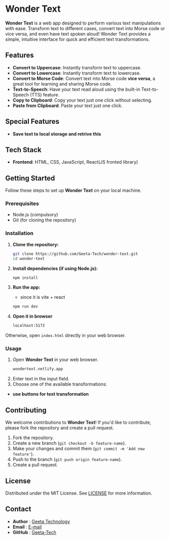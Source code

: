 
# Wonder Text

**Wonder Text** is a web app designed to perform various text manipulations with ease. Transform text to different cases, convert text into Morse code or vice versa, and even have text spoken aloud! Wonder Text provides a simple, intuitive interface for quick and efficient text transformations.

## Features

- **Convert to Uppercase**: Instantly transform text to uppercase.
- **Convert to Lowercase**: Instantly transform text to lowercase.
- **Convert to Morse Code**: Convert text into Morse code <strong>vice versa</strong>, a great tool for learning and sharing Morse code.
- **Text-to-Speech**: Have your text read aloud using the built-in Text-to-Speech (TTS) feature.
- **Copy to Clipboard**: Copy your text just one click without selecting.
- **Paste from Clipboard**: Paste your text just one click.

## Special Features
- **Save text to local storage and retrive this** 

## Tech Stack

- **Frontend**: HTML, CSS, JavaScript, React(JS fronted library)

## Getting Started

Follow these steps to set up **Wonder Text** on your local machine.

### Prerequisites

- Node.js (compulsory)
- Git (for cloning the repository)

### Installation

1. **Clone the repository:**

   ```bash
   git clone https://github.com/Geeta-Tech/wonder-text.git
   cd wonder-text
   ```

2. **Install dependencies (if using Node.js):**

   ```bash
   npm install
   ```

3. **Run the app:**
    - since it is vite + react
   ```bash
   npm run dev
   ```
4. **Open it in browser**
   ```bash
   localhost:5173
   ``` 

  Otherwise, open `index.html` directly in your web browser.

### Usage

1. Open **Wonder Text** in your web browser.
   ```bash
   wondertext.netlify.app
   ```
2. Enter text in the input field.
3. Choose one of the available transformations:
  - **use buttons for text transformation**

## Contributing

We welcome contributions to **Wonder Text**! If you'd like to contribute, please fork the repository and create a pull request.

1. Fork the repository.
2. Create a new branch (`git checkout -b feature-name`).
3. Make your changes and commit them (`git commit -m 'Add new feature'`).
4. Push to the branch (`git push origin feature-name`).
5. Create a pull request.

## License

Distributed under the MIT License. See [LICENSE](https://github.com/Geeta-Tech/wonder-text/blob/main/LICENSE) for more information.

## Contact

- **Author** : [Geeta Technology](https://github.com/Geeta-Tech)
- **Email**  : [E-mail](mailto:geetatch.dev@gmail.com)
- **GitHub** : [Geeta-Tech](https://github.com/Geeta-Tech)

